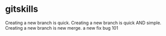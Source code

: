 # gitskills
Creating a new branch is quick.
Creating a new branch is quick AND simple.
Creating a new branch is new merge.
a new fix bug 101
